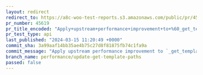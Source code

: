 ```yaml
---
layout: redirect
redirect_to: https://a8c-woo-test-reports.s3.amazonaws.com/public/pr/45619/api/index.html
pr_number: 45619
pr_title_encoded: "Apply+upstream+performance+improvement+to+%60_get_templates_paths%60"
pr_test_type: api
last_published: "2024-03-15 11:20:49 +0000"
commit_sha: 3a99aaf14bb35ae4b75c27d8f81875fb74c1fa9a
commit_message: "Apply upstream performance improvement to `_get_templates_paths`"
branch_name: performance/update-get-template-paths
passed: false
---
```

